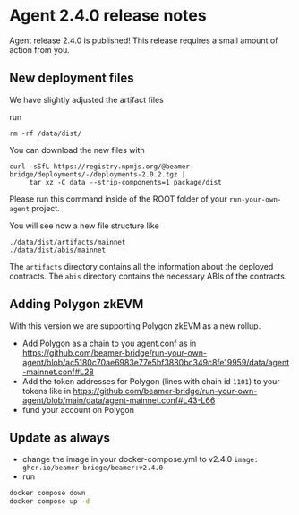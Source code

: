 # Agent 2.4.0 release notes 

Agent release 2.4.0 is published! This release requires a small amount of action from you.

## New deployment files
We have slightly adjusted the artifact files

run 

`rm -rf /data/dist/`


You can download the new files with

```
curl -sSfL https://registry.npmjs.org/@beamer-bridge/deployments/-/deployments-2.0.2.tgz |
     tar xz -C data --strip-components=1 package/dist
```

Please run this command inside of the ROOT folder of your `run-your-own-agent` project.

You will see now a new file structure like

```
./data/dist/artifacts/mainnet
./data/dist/abis/mainnet
```

The `artifacts` directory contains all the information about the deployed contracts.
The `abis` directory contains the necessary ABIs of the contracts.


## Adding Polygon zkEVM
With this version we are supporting Polygon zkEVM as a new rollup.

* Add Polygon as a chain to you agent.conf as in https://github.com/beamer-bridge/run-your-own-agent/blob/ac5180c70ae6983e77e5bf3880bc349c8fe19959/data/agent-mainnet.conf#L28
* Add the token addresses for Polygon (lines with chain id `1101`) to your tokens like in https://github.com/beamer-bridge/run-your-own-agent/blob/main/data/agent-mainnet.conf#L43-L66
* fund your account on Polygon

## Update as always

* change the image in your docker-compose.yml to v2.4.0 
`image: ghcr.io/beamer-bridge/beamer:v2.4.0`
* run 

```sh
docker compose down
docker compose up -d
```

